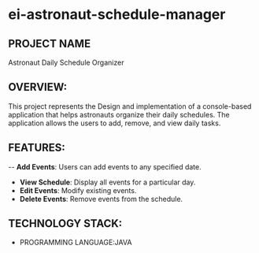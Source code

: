 # ei-astronaut-schedule-manager



## PROJECT NAME
Astronaut Daily Schedule Organizer

## OVERVIEW:
This project represents the Design and implementation of a console-based application that helps astronauts organize their daily schedules. The application allows the users to add, remove, and view daily tasks.

## FEATURES:
-- **Add Events**: Users can add events to any specified date.
- **View Schedule**: Display all events for a particular day.
- **Edit Events**: Modify existing events.
- **Delete Events**: Remove events from the schedule.


## TECHNOLOGY STACK:
- PROGRAMMING LANGUAGE:JAVA
